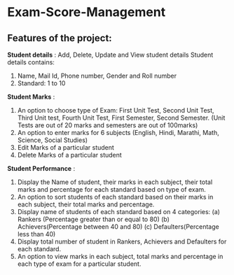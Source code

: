 # Exam-Score-Management

## Features of the project:

**Student details** :
Add, Delete, Update and View student details
Student details contains:
1) Name, Mail Id, Phone number, Gender and Roll number
2) Standard: 1 to 10

**Student Marks** :
1) An option to choose type of Exam: First Unit Test, Second Unit Test, Third Unit test, Fourth Unit Test, First Semester, Second Semester. (Unit Tests are out of 20 marks and semesters are out of 100marks)
2) An option to enter marks for 6 subjects (English, Hindi, Marathi, Math, Science, Social Studies)
3) Edit Marks of a particular student
4) Delete Marks of a particular student

**Student Performance** :
1) Display the Name of student, their marks in each subject, their total marks and percentage for each standard based on type of exam.
2) An option to sort students of each standard based on their marks in each subject, their total marks and percentage.
3) Display name of students of each standard based on 4 categories:
(a) Rankers (Percentage greater than or equal to 80)
(b) Achievers(Percentage between 40 and 80)
(c) Defaulters(Percentage less than 40)
4) Display total number of student in Rankers, Achievers and Defaulters for each standard.
5) An option to view marks in each subject, total marks and percentage in each type of exam for a particular student.

